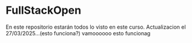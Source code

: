 # FullStackOpen
En este repositorio estarán todos lo visto en este curso. Actualizacion el 27/03/2025...(esto funciona?) vamoooooo esto funcionag
